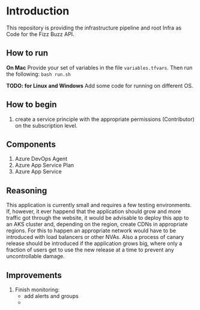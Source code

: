 # Introduction

This repository is providing the infrastructure pipeline and root Infra as Code for the Fizz Buzz API.

## How to run

**On Mac**
Provide your set of variables in the file `variables.tfvars`. Then run the following:
    ```
        bash run.sh
    ```

**TODO: for Linux and Windows**
Add some code for running on different OS.

## How to begin

1. create a service principle with the appropriate permissions (Contributor) on the subscription level.

## Components

1. Azure DevOps Agent
1. Azure App Service Plan
1. Azure App Service

## Reasoning

This application is currently small and requires a few testing environments. If, however, it ever happend that the application should grow and more traffic got through the website, it would be advisable to deploy this app to an AKS cluster and, depending on the region, create CDNs in appropriate regions. For this to happen an appropriate network would have to be introduced with load balancers or other NVAs. Also a process of canary release should be introduced if the application grows big, where only a fraction of users get to use the new release at a time to prevent any uncontrollable damage.

## Improvements

1. Finish monitoring:
    * add alerts and groups
    * 